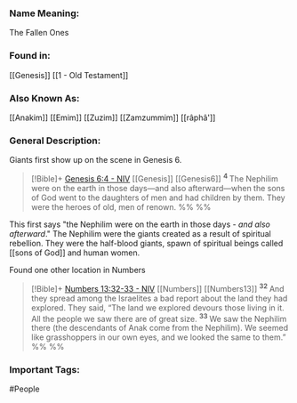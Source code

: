 ### Name Meaning:
The Fallen Ones

### Found in:
[[Genesis]]
[[1 - Old Testament]]

### Also Known As:
[[Anakim]]
[[Emim]]
[[Zuzim]]
[[Zamzummim]]
[[râphâ']]

### General Description:
Giants first show up on the scene in Genesis 6.

> [!Bible]+ [Genesis 6:4 - NIV](https://bolls.life/NIV/1/6/) [[Genesis]] [[Genesis6]]
>  <sup> **4** </sup>The Nephilim were on the earth in those days—and also afterward—when the sons of God went to the daughters of men and had children by them. They were the heroes of old, men of renown.
 %% %%

This first says "the Nephilim were on the earth in those days -  *and also afterward*." The Nephilim were the giants created as a result of spiritual rebellion. They were the half-blood giants, spawn of spiritual beings called [[sons of God]] and human women. 

Found one other location in Numbers

> [!Bible]+ [Numbers 13:32-33 - NIV](https://bolls.life/NIV/4/13/) [[Numbers]] [[Numbers13]]
>  <sup> **32** </sup>And they spread among the Israelites a bad report about the land they had explored. They said, “The land we explored devours those living in it. All the people we saw there are of great size. <sup> **33** </sup>We saw the Nephilim there (the descendants of Anak come from the Nephilim). We seemed like grasshoppers in our own eyes, and we looked the same to them.”
 %% %%

### Important Tags:
#People